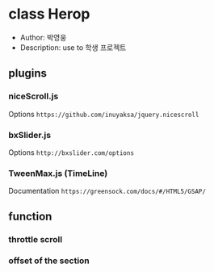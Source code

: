 # class Herop
- Author: 박영웅
- Description: use to 학생 프로젝트

## plugins
### niceScroll.js
Options `https://github.com/inuyaksa/jquery.nicescroll`

### bxSlider.js
Options `http://bxslider.com/options`

### TweenMax.js (TimeLine)
Documentation `https://greensock.com/docs/#/HTML5/GSAP/`

## function
### throttle scroll
### offset of the section

